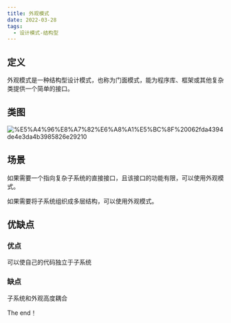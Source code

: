 ```yaml
---
title: 外观模式
date: 2022-03-28
tags:
  - 设计模式-结构型
---
```


## 定义


外观模式是一种结构型设计模式，也称为门面模式，能为程序库、框架或其他复杂类提供一个简单的接口。


## 类图


![%E5%A4%96%E8%A7%82%E6%A8%A1%E5%BC%8F%20062fda4394de4e3da4b3985826e29210](https://peierlong-blog.oss-cn-hongkong.aliyuncs.com/uPic/20062fda4394de4e3da4b3985826e29210.drawio.svg)


## 场景


如果需要一个指向复杂子系统的直接接口，且该接口的功能有限，可以使用外观模式。

如果需要将子系统组织成多层结构，可以使用外观模式。


## 优缺点


### 优点


可以使自己的代码独立于子系统


### 缺点


子系统和外观高度耦合


The end！
